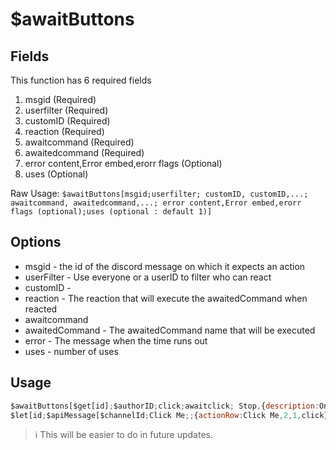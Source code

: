 # $awaitButtons

## **Fields**

This function has 6 required fields

1. msgid \(Required\)
2. userfilter \(Required\)
3. customID \(Required\)
4. reaction \(Required\)
5. awaitcommand \(Required\)
6. awaitedcommand \(Required\)
7. error content,Error embed,erorr flags  \(Optional\)
8. uses  \(Optional\)

Raw Usage: `$awaitButtons[msgid;userfilter; customID, customID,...; awaitcommand, awaitedcommand,...; error content,Error embed,erorr flags (optional);uses (optional : default 1)]`

## **Options**

* msgid - the id of the discord message on which it expects an action
* userFilter - Use everyone or a userID to filter who can react
* customID - 
* reaction - The reaction that will execute the awaitedCommand when reacted
* awaitcommand
* awaitedCommand - The awaitedCommand name that will be executed
* error - The message when the time runs out
* uses - number of uses

## **Usage**

```javascript
$awaitButtons[$get[id];$authorID;click;awaitclick; Stop,{description:Only $userTag Can Use This Button}{color:#ff0000},64;1]
$let[id;$apiMessage[$channelId;Click Me;;{actionRow:Click Me,2,1,click};;yes]]
```

> ℹ️ This will be easier to do in future updates.
